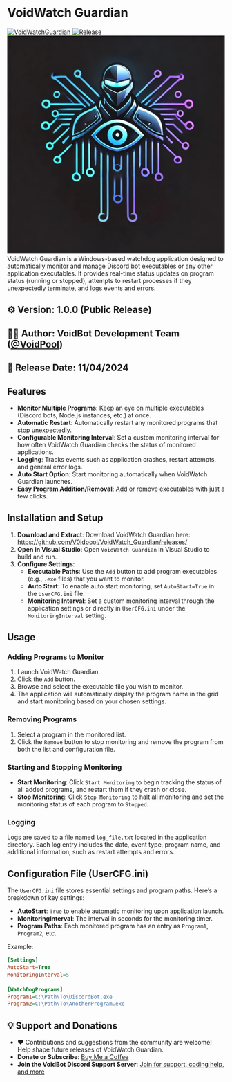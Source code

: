 # VoidWatch Guardian
![VoidWatchGuardian](https://img.shields.io/badge/version-1.0.0-brightgreen)
![Release](https://img.shields.io/badge/Release-10%2F13%2F2024-blue)
![VoidWatch Guardian Logo](https://raw.githubusercontent.com/V0idpool/VoidWatch_Guardian/refs/heads/main/voidwatch.webp)
VoidWatch Guardian is a Windows-based watchdog application designed to automatically monitor and manage Discord bot executables or any other application executables. It provides real-time status updates on program status (running or stopped), attempts to restart processes if they unexpectedly terminate, and logs events and errors.

## ⚙️ **Version**: 1.0.0 (Public Release)  
## 👨‍💻 **Author**: VoidBot Development Team ([@VoidPool](https://github.com/V0idpool))  
## 📅 **Release Date**: 11/04/2024  

## Features

- **Monitor Multiple Programs**: Keep an eye on multiple executables (Discord bots, Node.js instances, etc.) at once.
- **Automatic Restart**: Automatically restart any monitored programs that stop unexpectedly.
- **Configurable Monitoring Interval**: Set a custom monitoring interval for how often VoidWatch Guardian checks the status of monitored applications.
- **Logging**: Tracks events such as application crashes, restart attempts, and general error logs.
- **Auto Start Option**: Start monitoring automatically when VoidWatch Guardian launches.
- **Easy Program Addition/Removal**: Add or remove executables with just a few clicks.

## Installation and Setup

1. **Download and Extract**: Download VoidWatch Guardian here: https://github.com/V0idpool/VoidWatch_Guardian/releases/
2. **Open in Visual Studio**: Open `VoidWatch Guardian` in Visual Studio to build and run.
3. **Configure Settings**:
    - **Executable Paths**: Use the `Add` button to add program executables (e.g., `.exe` files) that you want to monitor.
    - **Auto Start**: To enable auto start monitoring, set `AutoStart=True` in the `UserCFG.ini` file.
    - **Monitoring Interval**: Set a custom monitoring interval through the application settings or directly in `UserCFG.ini` under the `MonitoringInterval` setting.

## Usage

### Adding Programs to Monitor

1. Launch VoidWatch Guardian.
2. Click the `Add` button.
3. Browse and select the executable file you wish to monitor.
4. The application will automatically display the program name in the grid and start monitoring based on your chosen settings.

### Removing Programs

1. Select a program in the monitored list.
2. Click the `Remove` button to stop monitoring and remove the program from both the list and configuration file.

### Starting and Stopping Monitoring

- **Start Monitoring**: Click `Start Monitoring` to begin tracking the status of all added programs, and restart them if they crash or close.
- **Stop Monitoring**: Click `Stop Monitoring` to halt all monitoring and set the monitoring status of each program to `Stopped`.

### Logging

Logs are saved to a file named `log_file.txt` located in the application directory. Each log entry includes the date, event type, program name, and additional information, such as restart attempts and errors.

## Configuration File (UserCFG.ini)

The `UserCFG.ini` file stores essential settings and program paths. Here’s a breakdown of key settings:

- **AutoStart**: `True` to enable automatic monitoring upon application launch.
- **MonitoringInterval**: The interval in seconds for the monitoring timer.
- **Program Paths**: Each monitored program has an entry as `Program1`, `Program2`, etc.

Example:
```ini
[Settings]
AutoStart=True
MonitoringInterval=5

[WatchDogPrograms]
Program1=C:\Path\To\DiscordBot.exe
Program2=C:\Path\To\AnotherProgram.exe
```

## 💡 **Support and Donations** 
- ❤️ Contributions and suggestions from the community are welcome! Help shape future releases of VoidWatch Guardian.
- **Donate or Subscribe**: [Buy Me a Coffee](https://buymeacoffee.com/voidbot)  
- **Join the VoidBot Discord Support Server**: [Join for support, coding help, and more](https://discord.gg/nsSpGJ5saD)
